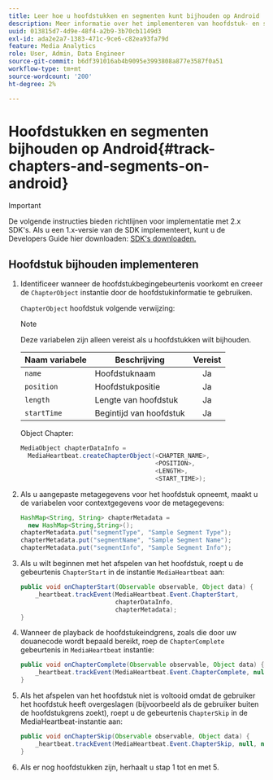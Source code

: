 ```yaml
---
title: Leer hoe u hoofdstukken en segmenten kunt bijhouden op Android
description: Meer informatie over het implementeren van hoofdstuk- en segmenttracering met de Media SDK op Android.
uuid: 013815d7-4d9e-48f4-a2b9-3b70cb1149d3
exl-id: ada2e2a7-1383-471c-9ce6-c82ea93fa79d
feature: Media Analytics
role: User, Admin, Data Engineer
source-git-commit: b6df391016ab4b9095e3993808a877e3587f0a51
workflow-type: tm+mt
source-wordcount: '200'
ht-degree: 2%

---
```


# Hoofdstukken en segmenten bijhouden op Android{#track-chapters-and-segments-on-android}

>[!IMPORTANT]
>
>De volgende instructies bieden richtlijnen voor implementatie met 2.x SDK&#39;s. Als u een 1.x-versie van de SDK implementeert, kunt u de Developers Guide hier downloaden: [SDK&#39;s downloaden.](/help/sdk-implement/download-sdks.md)

## Hoofdstuk bijhouden implementeren

1. Identificeer wanneer de hoofdstukbegingebeurtenis voorkomt en creeer de `ChapterObject` instantie door de hoofdstukinformatie te gebruiken.

   `ChapterObject` hoofdstuk volgende verwijzing:

   >[!NOTE]
   >
   >Deze variabelen zijn alleen vereist als u hoofdstukken wilt bijhouden.

   | Naam variabele | Beschrijving | Vereist |
   | --- | --- | :---: |
   | `name` | Hoofdstuknaam | Ja |
   | `position` | Hoofdstukpositie | Ja |
   | `length` | Lengte van hoofdstuk | Ja |
   | `startTime` | Begintijd van hoofdstuk | Ja |

   Object Chapter:

   ```java
   MediaObject chapterDataInfo =  
     MediaHeartbeat.createChapterObject(<CHAPTER_NAME>,  
                                        <POSITION>,  
                                        <LENGTH>,  
                                        <START_TIME>);
   ```

1. Als u aangepaste metagegevens voor het hoofdstuk opneemt, maakt u de variabelen voor contextgegevens voor de metagegevens:

   ```java
   HashMap<String, String> chapterMetadata =  
     new HashMap<String,String>(); 
   chapterMetadata.put("segmentType", "Sample Segment Type"); 
   chapterMetadata.put("segmentName", "Sample Segment Name"); 
   chapterMetadata.put("segmentInfo", "Sample Segment Info");
   ```

1. Als u wilt beginnen met het afspelen van het hoofdstuk, roept u de gebeurtenis `ChapterStart` in de instantie `MediaHeartbeat` aan:

   ```java
   public void onChapterStart(Observable observable, Object data) {  
       _heartbeat.trackEvent(MediaHeartbeat.Event.ChapterStart,  
                             chapterDataInfo,  
                             chapterMetadata); 
   }
   ```

1. Wanneer de playback de hoofdstukeindgrens, zoals die door uw douanecode wordt bepaald bereikt, roep de `ChapterComplete` gebeurtenis in `MediaHeartbeat` instantie:

   ```java
   public void onChapterComplete(Observable observable, Object data) {  
       _heartbeat.trackEvent(MediaHeartbeat.Event.ChapterComplete, null, null); 
   }
   ```

1. Als het afspelen van het hoofdstuk niet is voltooid omdat de gebruiker het hoofdstuk heeft overgeslagen (bijvoorbeeld als de gebruiker buiten de hoofdstukgrens zoekt), roept u de gebeurtenis `ChapterSkip` in de MediaHeartbeat-instantie aan:

   ```java
   public void onChapterSkip(Observable observable, Object data) {  
       _heartbeat.trackEvent(MediaHeartbeat.Event.ChapterSkip, null, null); 
   }
   ```

1. Als er nog hoofdstukken zijn, herhaalt u stap 1 tot en met 5.
